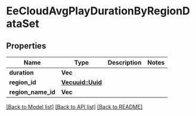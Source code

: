 # EeCloudAvgPlayDurationByRegionDataSet

## Properties

Name | Type | Description | Notes
------------ | ------------- | ------------- | -------------
**duration** | **Vec<f64>** |  | 
**region_id** | [**Vec<uuid::Uuid>**](uuid::Uuid.md) |  | 
**region_name_id** | **Vec<String>** |  | 

[[Back to Model list]](../README.md#documentation-for-models) [[Back to API list]](../README.md#documentation-for-api-endpoints) [[Back to README]](../README.md)


